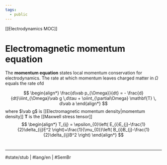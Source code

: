 ```yaml
---
tags:
  - public
---
```

[[Electrodynamics MOC]]
# Electromagnetic momentum equation

The **momentum equation** states local momentum conservation for electrodynamics.
The rate at which momentum leaves charged matter in $\Omega$ equals the rate ofd 

$$
\begin{align*}
\frac{d\vab p_{\Omega}}{dt} = - \frac{d}{dt}\iiint_{\Omega}\vab g \,d\tau + \oiint_{\partial\Omega} \mathbf{T} \, d\vab a
\end{align*}
$$
where  $\vab g$ is [[Electromagnetic momentum density|momentum density]] $\mathbf{T}$ is the [[Maxwell stress tensor]]
$$
\begin{align*}
T_{ij} = \epsilon_{0}\left( E_{i}E_{j}-\frac{1}{2}\delta_{ij}E^2 \right)+\frac{1}{\mu_{0}}\left( B_{i}B_{j}-\frac{1}{2}\delta_{ij}B^2 \right)
\end{align*}
$$


[^2023]: 2023\. [[Sources/@grassoElectromagnetismSpecialRelativity2023|Electromagnetism and special relativity]], p. 79


#
---
#state/stub | #lang/en | #SemBr
